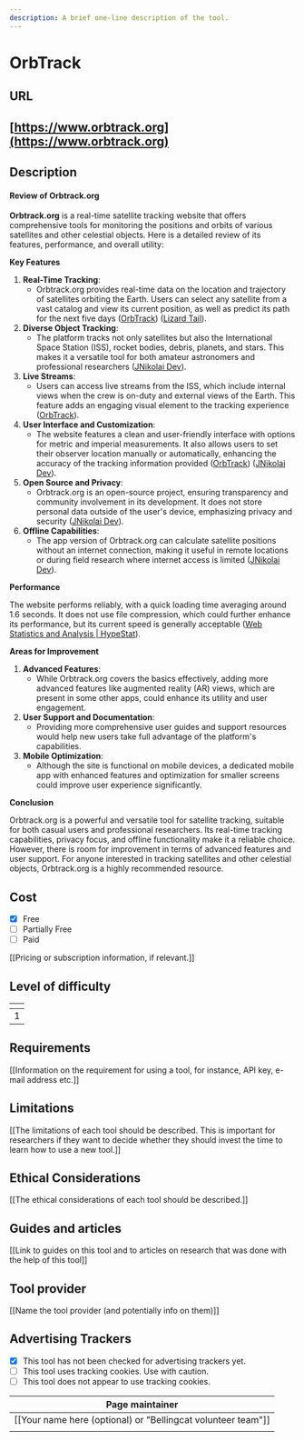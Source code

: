 ```yaml
---
description: A brief one-line description of the tool.
---
```


# OrbTrack

## URL

## [https://www.orbtrack.org](https://www.orbtrack.org)

## Description

#### Review of Orbtrack.org

**Orbtrack.org** is a real-time satellite tracking website that offers comprehensive tools for monitoring the positions and orbits of various satellites and other celestial objects. Here is a detailed review of its features, performance, and overall utility:

**Key Features**

1. **Real-Time Tracking**:
   * Orbtrack.org provides real-time data on the location and trajectory of satellites orbiting the Earth. Users can select any satellite from a vast catalog and view its current position, as well as predict its path for the next five days​ ([OrbTrack](https://www.orbtrack.org/))​​ ([Lizard Tail](https://www.lizard-tail.com/isana/tracking/))​.
2. **Diverse Object Tracking**:
   * The platform tracks not only satellites but also the International Space Station (ISS), rocket bodies, debris, planets, and stars. This makes it a versatile tool for both amateur astronomers and professional researchers​ ([JNikolai Dev](https://jnikolai.dev/apps/orbtrack/))​.
3. **Live Streams**:
   * Users can access live streams from the ISS, which include internal views when the crew is on-duty and external views of the Earth. This feature adds an engaging visual element to the tracking experience​ ([OrbTrack](https://www.orbtrack.org/))​.
4. **User Interface and Customization**:
   * The website features a clean and user-friendly interface with options for metric and imperial measurements. It also allows users to set their observer location manually or automatically, enhancing the accuracy of the tracking information provided​ ([OrbTrack](https://www.orbtrack.org/))​​ ([JNikolai Dev](https://jnikolai.dev/apps/orbtrack/))​.
5. **Open Source and Privacy**:
   * Orbtrack.org is an open-source project, ensuring transparency and community involvement in its development. It does not store personal data outside of the user's device, emphasizing privacy and security​ ([JNikolai Dev](https://jnikolai.dev/apps/orbtrack/))​.
6. **Offline Capabilities**:
   * The app version of Orbtrack.org can calculate satellite positions without an internet connection, making it useful in remote locations or during field research where internet access is limited​ ([JNikolai Dev](https://jnikolai.dev/apps/orbtrack/))​.

**Performance**

The website performs reliably, with a quick loading time averaging around 1.6 seconds. It does not use file compression, which could further enhance its performance, but its current speed is generally acceptable​ ([Web Statistics and Analysis | HypeStat](https://hypestat.com/info/orbtrack.org))​.

**Areas for Improvement**

1. **Advanced Features**:
   * While Orbtrack.org covers the basics effectively, adding more advanced features like augmented reality (AR) views, which are present in some other apps, could enhance its utility and user engagement.
2. **User Support and Documentation**:
   * Providing more comprehensive user guides and support resources would help new users take full advantage of the platform's capabilities.
3. **Mobile Optimization**:
   * Although the site is functional on mobile devices, a dedicated mobile app with enhanced features and optimization for smaller screens could improve user experience significantly.

**Conclusion**

Orbtrack.org is a powerful and versatile tool for satellite tracking, suitable for both casual users and professional researchers. Its real-time tracking capabilities, privacy focus, and offline functionality make it a reliable choice. However, there is room for improvement in terms of advanced features and user support. For anyone interested in tracking satellites and other celestial objects, Orbtrack.org is a highly recommended resource.

## Cost

* [x] Free
* [ ] Partially Free
* [ ] Paid

\[\[Pricing or subscription information, if relevant.]]

## Level of difficulty

<table><thead><tr><th data-type="rating" data-max="5"></th></tr></thead><tbody><tr><td>1</td></tr></tbody></table>

## Requirements

\[\[Information on the requirement for using a tool, for instance, API key, e-mail address etc.]]

## Limitations

\[\[The limitations of each tool should be described. This is important for researchers if they want to decide whether they should invest the time to learn how to use a new tool.]]

## Ethical Considerations

\[\[The ethical considerations of each tool should be described.]]

## Guides and articles

\[\[Link to guides on this tool and to articles on research that was done with the help of this tool]]

## Tool provider

\[\[Name the tool provider (and potentially info on them)]]

## Advertising Trackers

* [x] This tool has not been checked for advertising trackers yet.
* [ ] This tool uses tracking cookies. Use with caution.
* [ ] This tool does not appear to use tracking cookies.

| Page maintainer                                                |
| -------------------------------------------------------------- |
| \[\[Your name here (optional) or "Bellingcat volunteer team"]] |
|                                                                |

